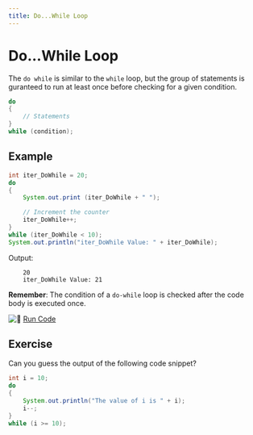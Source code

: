 ```yaml
---
title: Do...While Loop
---
```

# Do...While Loop

The `do while` is similar to the `while` loop, but the group of statements is guranteed to run at least once before checking for a given condition.

```java
do
{
    // Statements
}
while (condition);
```

## Example

```java
int iter_DoWhile = 20;
do
{
    System.out.print (iter_DoWhile + " ");

    // Increment the counter
    iter_DoWhile++;
}
while (iter_DoWhile < 10);
System.out.println("iter_DoWhile Value: " + iter_DoWhile);
```

Output:
```text
    20
    iter_DoWhile Value: 21
```

**Remember**: The condition of a `do-while` loop is checked after the code body is executed once.

![:rocket:](//forum.freecodecamp.com/images/emoji/emoji_one/rocket.png?v=2 ":rocket:") <a href='https://repl.it/CJYl/0' target='_blank' rel='nofollow'>Run Code</a>

## Exercise
Can you guess the output of the following code snippet?

```java
int i = 10;
do
{
    System.out.println("The value of i is " + i);
    i--;
}
while (i >= 10);
```
